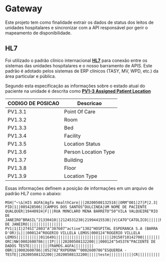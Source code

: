 # **Gateway**

Este projeto tem como finalidade extrair os dados de status dos leitos de unidades hospitalares e sincronizar com a API responsável por gerir o mapeamento de disponibilidade.

## HL7

Foi utilizado o padrão clínico internacional [**HL7**](https://www.hl7.org/) para conexão entre os sistemas das unidades hospitalares e o nosso barramento de APIS. Este padrão é adotado pelos sistemas de ERP clínicos (TASY, MV, WPD, etc.) da área particular e pública.

Segundo esta especificação as informações sobre o estado atual do paciente na unidade é descrita como [**PV1-3 Assigned Patient Location**](https://hl7-definition.caristix.com/v2/HL7v2.3/Fields/PV1.3)

| CODIGO DE POSICAO | Descricao 
|-------------------|------------------
| PV1.3.1           |  Point Of Care  
| PV1.3.2           |  Room 
| PV1.3.3           |  Bed
| PV1.3.4           |  Facility 
| PV1.3.5           |  Location Status 
| PV1.3.6           |  Person Location Type 
| PV1.3.7           |  Building
| PV1.3.8           |  Floor 
| PV1.3.9           |  Location Type 

Essas informações definem a posição de informações em um arquivo de padrão HL7 como o abaixo:

```text
MSH|^~\&|HIS AGFA|Agfa HealthCare|||20200508132518||ORM^O01|27|P|2.3|
PID|1||005428506||CAMPOS DOS SANTOS^DULCINEA|UM NOME DE PACIENTE QUALQUER|19440924|F|||RUA MONCLARO MENA BARRETO^50^VILA VALQUEIRE^RIO DE JANEIRO^BRASIL^21330410||2124531230|21994415538||V|CATO^CATOLICO||||||RJ^RIO DE JANEIRO||||||||||||||||
PV1|1|I|274SI^2803^A^307607^active^1302^HOSPITAL ESPERANCA S.A (BARRA D'OR)|L|||000124^ROGERIO VILLELA LEMOS|000124^ROGERIO VILLELA LEMOS|||||||||||0116491|||||||||||||||||||||||||20150710142700||||||||
ORC|NW|0002600786|||IP||||20200508132200|||000124^545376^PACIENTE DE DADOS TESTE|||||||||FRAMOS.AGFA|||||||||
OBR|1|0002600786||052782^RXPERNA^^0002600786^ESQUERDA - TESTE||20200508132200||20200508132200|||||teste|||||||||||CR|||||||||||||||||||||||||```

